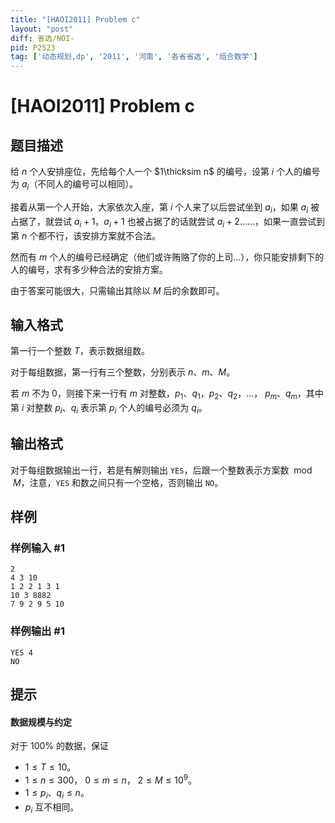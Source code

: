 ```yaml
---
title: "[HAOI2011] Problem c"
layout: "post"
diff: 省选/NOI-
pid: P2523
tag: ['动态规划,dp', '2011', '河南', '各省省选', '组合数学']
---
```

# [HAOI2011] Problem c
## 题目描述

给 $n$ 个人安排座位，先给每个人一个 $1\thicksim n$ 的编号，设第 $i$ 个人的编号为 $a_i$（不同人的编号可以相同）。

接着从第一个人开始，大家依次入座，第 $i$ 个人来了以后尝试坐到 $a_i$，如果 $a_i$ 被占据了，就尝试 $a_i+1$，$a_i+1$ 也被占据了的话就尝试 $a_i+2$……，如果一直尝试到第 $n$ 个都不行，该安排方案就不合法。

然而有 $m$ 个人的编号已经确定（他们或许贿赂了你的上司...），你只能安排剩下的人的编号，求有多少种合法的安排方案。

由于答案可能很大，只需输出其除以 $M$ 后的余数即可。
## 输入格式

第一行一个整数 $T$，表示数据组数。

对于每组数据，第一行有三个整数，分别表示 $n$、$m$、$M$。

若 $m$ 不为 $0$，则接下来一行有 $m$ 对整数，$p_1$、$q_1$，$p_2$、$q_2$，...， $p_m$、$q_m$，其中第 $i$ 对整数 $p_i$、$q_i$ 表示第 $p_i$ 个人的编号必须为 $q_i$。
## 输出格式

对于每组数据输出一行，若是有解则输出 `YES`，后跟一个整数表示方案数 $\bmod M$，注意，`YES` 和数之间只有一个空格，否则输出 `NO`。
## 样例

### 样例输入 #1
```
2
4 3 10
1 2 2 1 3 1
10 3 8882
7 9 2 9 5 10
```
### 样例输出 #1
```
YES 4
NO
```
## 提示

#### 数据规模与约定

对于 $100\%$ 的数据，保证
- $1 \leq T \leq 10$。
- $1 \leq n \leq 300$， $0 \leq m \leq n$， $2 \leq M \leq 10^9$。
- $1 \leq p_i$、$q_i \leq n$。
- $p_i$ 互不相同。 
